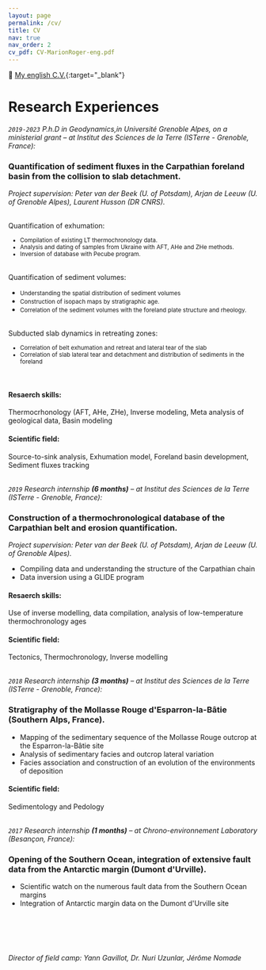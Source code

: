 ```yaml
---
layout: page
permalink: /cv/
title: CV
nav: true
nav_order: 2
cv_pdf: CV-MarionRoger-eng.pdf
---
```


📄  [My english C.V.](/assets/pdf/CV-MarionRoger-2023-EN.pdf){:target="_blank"}


<h1>Research Experiences</h1> 
   
 _`2019-2023` P.h.D in Geodynamics,in Université Grenoble Alpes, on a ministerial grant – at Institut des Sciences de la Terre (ISTerre - Grenoble, France):_

<h3> Quantification of sediment fluxes in the Carpathian foreland basin from the collision to slab detachment.</h3>
<i>Project supervision:  Peter van der Beek (U. of Potsdam), Arjan de Leeuw (U. of Grenoble Alpes), Laurent Husson (DR CNRS).</i>

<br>Quantification of exhumation:
<small><ul>
  <li>Compilation of existing LT thermochronology data.</li>
  <li>Analysis and dating of samples from Ukraine with AFT, AHe and ZHe methods.</li>
  <li>Inversion of database with Pecube program.</li></ul></small>

<br>Quantification of sediment volumes:
<ul>
  <li><small>Understanding the spatial distribution of sediment volumes</li></small>
  <li><small>Construction of isopach maps by stratigraphic age.</li></small>
  <li><small>Correlation of the sediment volumes with the foreland plate structure and rheology.  </li></small></ul>

<br>Subducted slab dynamics in retreating zones:
<small><ul>
  <li>Correlation of belt exhumation and retreat and lateral tear of the slab</li>
  <li>Correlation of slab lateral tear and detachment and distribution of sediments in the foreland </li></ul> </small>
  
<br><h4>Resaerch skills:</h4> Thermocrhonology (AFT, AHe, ZHe), Inverse modeling, Meta analysis of geological data, Basin modeling
<h4>Scientific field:</h4> Source-to-sink analysis, Exhumation model, Foreland basin development, Sediment fluxes tracking
<br>
<br>

 _`2019`  Research internship <b>(6 months)</b> – at Institut des Sciences de la Terre (ISTerre - Grenoble, France):_
<h3>Construction of a thermochronological database of the Carpathian belt and erosion quantification.</h3>
<p></p><i>Project supervision:  Peter van der Beek (U. of Potsdam), Arjan de Leeuw (U. of Grenoble Alpes).<br></i></p>
<ul>
  <li>Compiling data and understanding the structure of the Carpathian chain</li>
  <li>Data inversion using a GLIDE program
</ul>
<h4>Resaerch skills:</h4> Use of inverse modelling, data compilation, analysis of low-temperature thermochronology ages
<h4>Scientific field:</h4> Tectonics, Thermochronology, Inverse modelling
<br>
<br>

  _`2018`  Research internship <b>(3 months)</b> – at Institut des Sciences de la Terre (ISTerre - Grenoble, France):_
<h3>Stratigraphy of the Mollasse Rouge d'Esparron-la-Bâtie (Southern Alps, France).</h3>
<ul>
  <li>Mapping of the sedimentary sequence of the Mollasse Rouge outcrop at the Esparron-la-Bâtie site  </li>
  <li>Analysis of sedimentary facies and outcrop lateral variation  </li>
  <li>Facies association and construction of an evolution of the environments of deposition  </li>
</ul>
<h4>Scientific field:</h4> Sedimentology and Pedology
<br>
<br>

  _`2017`  Research internship <b>(1 months)</b> – at Chrono-environnement Laboratory (Besançon, France):_
<h3>Opening of the Southern Ocean, integration of extensive fault data from the Antarctic margin (Dumont d'Urville).</h3>
<ul>
  <li>Scientific watch on the numerous fault data from the Southern Ocean margins  </li>
  <li>Integration of Antarctic margin data on the Dumont d'Urville site  </li>
</ul>
<br>
<br>
<p>&nbsp;</p>


_Director of field camp: Yann Gavillot, Dr. Nuri Uzunlar, Jérôme Nomade_
  
<p>&nbsp;</p>

